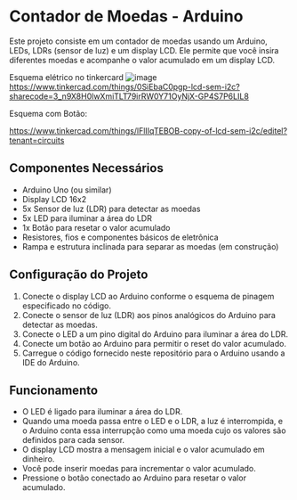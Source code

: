 # Contador de Moedas - Arduino

Este projeto consiste em um contador de moedas usando um Arduino, LEDs, LDRs (sensor de luz) e um display LCD. Ele permite que você insira diferentes moedas e acompanhe o valor acumulado em um display LCD.

Esquema elétrico no tinkercard
![image](https://github.com/IEEE-RAS/COFRINHO/assets/97792380/5e79e7c3-0970-4d03-8d9c-aa846c30e662)
https://www.tinkercad.com/things/0SiEbaC0pgp-lcd-sem-i2c?sharecode=3_n9X8H0lwXmiTLT79irRW0Y71OyNjX-GP4S7P6LIL8

Esquema com Botão: 

https://www.tinkercad.com/things/lFlIIqTEBOB-copy-of-lcd-sem-i2c/editel?tenant=circuits
## Componentes Necessários

- Arduino Uno (ou similar)
- Display LCD 16x2
- 5x Sensor de luz (LDR) para detectar as moedas
- 5x LED para iluminar a área do LDR
- 1x Botão para resetar o valor acumulado
- Resistores, fios e componentes básicos de eletrônica
- Rampa e estrutura inclinada para separar as moedas (em construção)

## Configuração do Projeto

1. Conecte o display LCD ao Arduino conforme o esquema de pinagem especificado no código.
2. Conecte o sensor de luz (LDR) aos pinos analógicos do Arduino para detectar as moedas.
3. Conecte o LED a um pino digital do Arduino para iluminar a área do LDR.
4. Conecte um botão ao Arduino para permitir o reset do valor acumulado.
5. Carregue o código fornecido neste repositório para o Arduino usando a IDE do Arduino.

## Funcionamento

- O LED é ligado para iluminar a área do LDR.
- Quando uma moeda passa entre o LED e o LDR, a luz é interrompida, e o Arduino conta essa interrupção como uma moeda cujo os valores são definidos para cada sensor.
- O display LCD mostra a mensagem inicial e o valor acumulado em dinheiro.
- Você pode inserir moedas para incrementar o valor acumulado.
- Pressione o botão conectado ao Arduino para resetar o valor acumulado.


